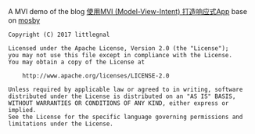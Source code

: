 A MVI demo of the blog [使用MVI (Model-View-Intent) 打造响应式App](http://www.jianshu.com/p/5c59ac39ab6e) base on [mosby](https://github.com/sockeqwe/mosby)

    Copyright (C) 2017 littlegnal

    Licensed under the Apache License, Version 2.0 (the "License");
    you may not use this file except in compliance with the License.
    You may obtain a copy of the License at

        http://www.apache.org/licenses/LICENSE-2.0

    Unless required by applicable law or agreed to in writing, software
    distributed under the License is distributed on an "AS IS" BASIS,
    WITHOUT WARRANTIES OR CONDITIONS OF ANY KIND, either express or implied.
    See the License for the specific language governing permissions and
    limitations under the License.
